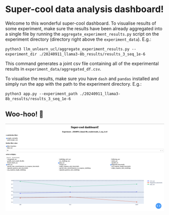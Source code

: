 # Super-cool data analysis dashboard!

Welcome to this wonderful super-cool dashboard. To visualise results of some experiment, make sure the results have been already aggregated into a single file by running the `aggregate_experiment_results.py` script on the experiment directory (directory right above the `experiment_data`). E.g.:

```python3
python3 llm_unlearn_ucl/aggregate_experiment_results.py --experiment_dir ./20240911_llama3-8b_results/results_3_seq_1e-6
```

This command generates a joint csv file containing all of the experimental results in `experiment_data/aggregated_df.csv`.

To visualise the results, make sure you have `dash` and `pandas` installed and simply run the app with the path to the experiment directory. E.g.:

```python3
python3 app.py --experiment_path ./20240911_llama3-8b_results/results_3_seq_1e-6
```

## Woo-hoo! 🎉

![](./img.png)
